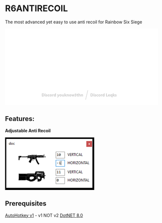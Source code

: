 # R6ANTIRECOIL
The most advanced yet easy to use anti recoil for Rainbow Six Siege

<img src="https://github.com/yk3thn/R6ANTIRECOIL/blob/main/r6antirecoilbanner.png" width="750">

## Features:

**Adjustable Anti Recoil**

<img src="https://github.com/yk3thn/R6ANTIRECOIL/blob/main/adjustableantirecoil.PNG"/>

## Prerequisites

[AutoHotkey v1](https://www.autohotkey.com) - v1 NOT v2
[DotNET 8.0](https://dotnet.microsoft.com/en-us/download/dotnet/thank-you/runtime-desktop-8.0.7-windows-x64-installer)
